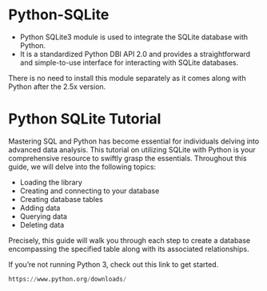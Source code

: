 # Python-SQLite
-  Python SQLite3 module is used to integrate the SQLite database with Python.
-  It is a standardized Python DBI API 2.0 and provides a straightforward and simple-to-use interface for interacting with SQLite databases.

There is no need to install this module separately as it comes along with Python after the 2.5x version.


# Python SQLite Tutorial
Mastering SQL and Python has become essential for individuals delving into advanced data analysis. This tutorial on utilizing SQLite with Python is your comprehensive resource to swiftly grasp the essentials. Throughout this guide, we will delve into the following topics:

- Loading the library
- Creating and connecting to your database
- Creating database tables
- Adding data
- Querying data
- Deleting data

Precisely, this guide will walk you through each step to create a database encompassing the specified table along with its associated relationships.

If you’re not running Python 3, check out this link to get started.

```python 
https://www.python.org/downloads/
```

